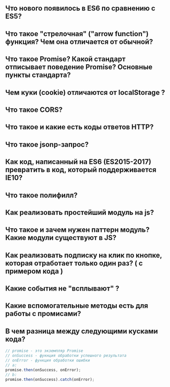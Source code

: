 ## Что нового появилось в ES6 по сравнению с ES5?
## Что такое "стрелочная" ("arrow function") функция? Чем она отличается от обычной?
## Что такое Promise? Какой стандарт отписывает поведение Promise? Основные пункты стандарта?
## Чем куки (cookie) отличаются от localStorage ?
## Что такое CORS?
## Что такое и какие есть коды ответов HTTP?
## Что такое jsonp-запрос?
## Как код, написанный на ES6 (ES2015-2017) превратить в код, который поддерживается IE10?
## Что такое полифилл?
## Как реализовать простейший модуль на js?
## Что такое и зачем нужен паттерн модуль? Какие модули существуют в JS?
## Как реализовать подписку на клик по кнопке, которая отработает только один раз? ( с примером кода )
## Какие события не "всплывают" ?
## Какие вспомогательные методы есть для работы с промисами?
## В чем разница между следующими кусками кода?
```javascript
// promise - это экземпляр Promise
// onSuccess - фукнция обработки успешного результата
// onError - функция обработки ошибки
// a:
promise.then(onSuccess, onError);
// b:
promise.then(onSuccess).catch(onError);
```

